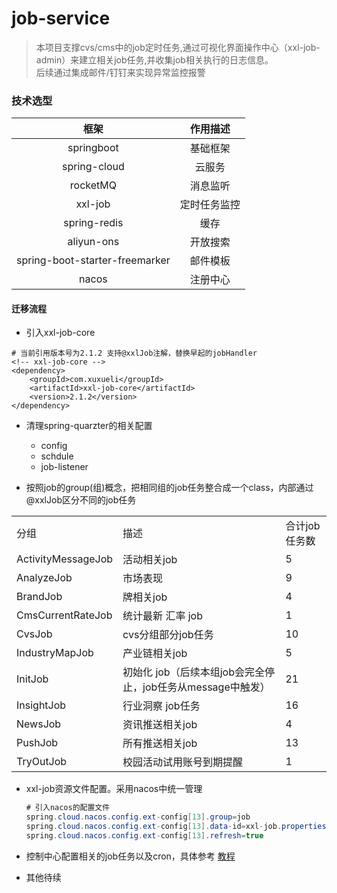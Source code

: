 # job-service 

> 本项目支撑cvs/cms中的job定时任务,通过可视化界面操作中心（xxl-job-admin）来建立相关job任务,并收集job相关执行的日志信息。</br>
> 后续通过集成邮件/钉钉来实现异常监控报警


### 技术选型

| 框架          |    作用描述 |
| :------:     |    :-----:  |
| springboot   | 基础框架|
| spring-cloud | 云服务|
| rocketMQ     | 消息监听|
| xxl-job      | 定时任务监控|
| spring-redis | 缓存 |
| aliyun-ons| 开放搜索|
| spring-boot-starter-freemarker| 邮件模板|
| nacos| 注册中心 |


#### 迁移流程

- 引入xxl-job-core  
```
# 当前引用版本号为2.1.2 支持@xxlJob注解，替换早起的jobHandler
<!-- xxl-job-core -->
<dependency>
    <groupId>com.xuxueli</groupId>
    <artifactId>xxl-job-core</artifactId>
    <version>2.1.2</version>
</dependency>

```

- 清理spring-quarzter的相关配置
    + config
    + schdule
    + job-listener
    
- 按照job的group(组)概念，把相同组的job任务整合成一个class，内部通过@xxlJob区分不同的job任务
    
<table>
  	<tr>
		<td>分组</td>
		<td>描述</td>
		<td>合计job任务数</td>
	<tr>
	<tr>
		<td>ActivityMessageJob</td>
		<td>活动相关job</td>
		<td>5</td>
	</tr>
  <tr>
    <td>AnalyzeJob</td>
    <td>市场表现</td>
    <td>9</td>
  </tr>
   <tr>
     <td>BrandJob</td>
     <td>牌相关job </td>
     <td>4</td>
   </tr>
 <tr>
   <td>CmsCurrentRateJob</td>
   <td>统计最新 汇率 job  </td>
   <td>1</td>
 </tr>
 <tr>
   <td>CvsJob</td>
   <td>cvs分组部分job任务 </td>
   <td>10</td>
 </tr>
 <tr>
   <td>IndustryMapJob</td>
   <td>产业链相关job </td>
   <td>5</td>
 </tr>
 <tr>
   <td>InitJob</td>
   <td>初始化 job（后续本组job会完全停止，job任务从message中触发） </td>
   <td>21</td>
 </tr>
 <tr>
   <td>InsightJob</td>
   <td>行业洞察 job任务</td>
   <td>16</td>
 </tr>
  <tr>
    <td>NewsJob</td>
    <td>资讯推送相关job</td>
    <td>4</td>
  </tr>
   <tr>
     <td>PushJob</td>
     <td>所有推送相关job</td>
     <td>13</td>
   </tr>
  <tr>
    <td>TryOutJob</td>
    <td>校园活动试用账号到期提醒</td>
    <td>1</td>
  </tr>
</table> 

- xxl-job资源文件配置。采用nacos中统一管理
  
  ```java
  # 引入nacos的配置文件
  spring.cloud.nacos.config.ext-config[13].group=job
  spring.cloud.nacos.config.ext-config[13].data-id=xxl-job.properties
  spring.cloud.nacos.config.ext-config[13].refresh=true
  ```
  
- 控制中心配置相关的job任务以及cron，具体参考
[教程](https://www.xuxueli.com/xxl-job/ "教程")

- 其他待续

 



